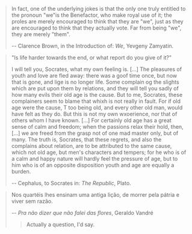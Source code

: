 > In fact, one of the underlying jokes is that the only one truly entitled to the pronoun "we"is the Benefactor, 
> who make royal use of it; the proles are merely encouraged to think that they are "we",
> just as they are encouraged to think that they actually vote.
> Far from being "we", they are merely "them".
> 
> -- Clarence Brown, in the Introduction of: _We_, Yevgeny Zamyatin.


> "Is life harder towards the end, or what report do you give of it?"
>
> I will tell you, Socrates, what my own feeling is. [...]
> The pleasures of youth and love are fled away: there was a goof time once, but now that is gone, and lige is no longer life.
> Some complain og the slights which are put upon them by relations, and they will tell you sadly of how many evils their old age is the cause.
> But to me, Socrates, these complainers seem to blame that whixh is not really in fault. For if old age were the cause, T too being old, and every other old man, would have felt as they do.
> But this is not my own wxoerience, nor that of others whom I have known. [...]
> For certainly old age has a great sense of calm and freedom; when the passions relax their hold, then, [...] we are freed from the grasp not of one mad master only, but of many.
> The truth is, Socrates, that these regrets, and also the complains about relation, are to be attributed to the same cause, which not old age, but men's characters and tempers;
> for he who is of a calm and happy nature will hardly feel the pressure of age, but to him who is of an opposite disposition youth and age are equally a burden.
> 
> -- Cephalus, to Socrates in: _The Republic_, Plato.


> Nos quartéis lhes ensinam uma antiga lição, de morrer pela pátria e viver sem razão.
>
> -- _Pra não dizer que não falei das flores_, Geraldo Vandré
> 
>> Actually a question, I'd say.
